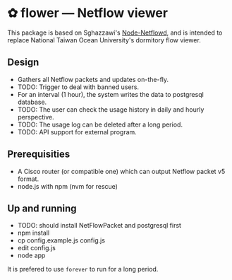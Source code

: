 ✿ flower — Netflow viewer
==========================

This package is based on Sghazzawi's [Node-Netflowd](https://github.com/Sghazzawi/Node-Netflowd),
and is intended to replace National Taiwan Ocean University's dormitory
flow viewer.

Design
------
* Gathers all Netflow packets and updates on-the-fly.
* TODO: Trigger to deal with banned users.
* For an interval (1 hour), the system writes the data to postgresql
  database.
* TODO: The user can check the usage history in daily and hourly
  perspective.
* TODO: The usage log can be deleted after a long period.
* TODO: API support for external program.

Prerequisities
--------------
* A Cisco router (or compatible one) which can output Netflow packet v5
  format.
* node.js with npm (nvm for rescue)

Up and running
--------------
* TODO: should install NetFlowPacket and postgresql first
* npm install
* cp config.example.js config.js
* edit config.js
* node app

It is prefered to use `forever` to run for a long period.
